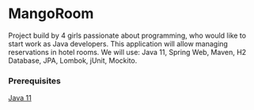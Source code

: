 # MangoRoom

Project build by 4 girls passionate about programming, who would like to start work as Java developers. This application will allow managing reservations in hotel rooms. We will use: Java 11,  Spring Web, Maven, H2 Database, JPA, Lombok, jUnit, Mockito.

### Prerequisites

[Java 11](https://adoptopenjdk.net/)



